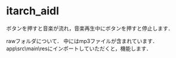 # itarch_aidl
ボタンを押すと音楽が流れ，音楽再生中にボタンを押すと停止します．

rawフォルダについて．
中にはmp3ファイルが含まれています．
app\src\main\resにインポートしていただくと，機能します．
